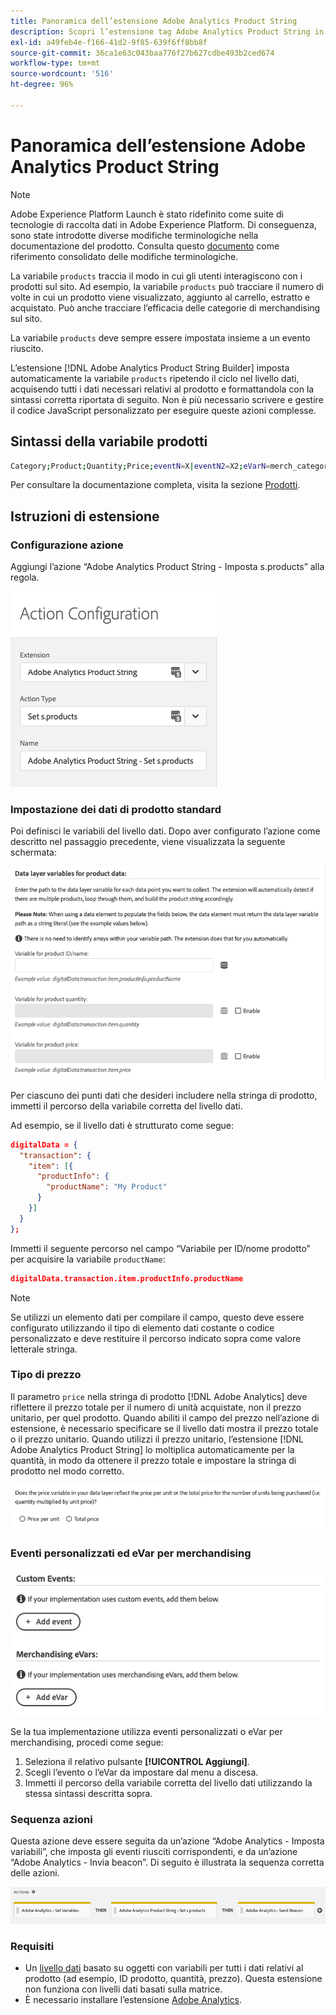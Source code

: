 ```yaml
---
title: Panoramica dell’estensione Adobe Analytics Product String
description: Scopri l’estensione tag Adobe Analytics Product String in Adobe Experience Platform.
exl-id: a49feb4e-f166-41d2-9f85-639f6ff8bb8f
source-git-commit: 36ca1e63c043baa776f27b627cdbe493b2ced674
workflow-type: tm+mt
source-wordcount: '516'
ht-degree: 96%

---
```


# Panoramica dell’estensione Adobe Analytics Product String

>[!NOTE]
>
>Adobe Experience Platform Launch è stato ridefinito come suite di tecnologie di raccolta dati in Adobe Experience Platform. Di conseguenza, sono state introdotte diverse modifiche terminologiche nella documentazione del prodotto. Consulta questo [documento](../../../term-updates.md) come riferimento consolidato delle modifiche terminologiche.

La variabile `products` traccia il modo in cui gli utenti interagiscono con i prodotti sul sito. Ad esempio, la variabile `products` può tracciare il numero di volte in cui un prodotto viene visualizzato, aggiunto al carrello, estratto e acquistato. Può anche tracciare l’efficacia delle categorie di merchandising sul sito.

La variabile `products` deve sempre essere impostata insieme a un evento riuscito.

L’estensione [!DNL Adobe Analytics Product String Builder] imposta automaticamente la variabile `products` ripetendo il ciclo nel livello dati, acquisendo tutti i dati necessari relativi al prodotto e formattandola con la sintassi corretta riportata di seguito. Non è più necessario scrivere e gestire il codice JavaScript personalizzato per eseguire queste azioni complesse.

## Sintassi della variabile prodotti

```bash
Category;Product;Quantity;Price;eventN=X|eventN2=X2;eVarN=merch_category|eVarN2=merch_category2
```

Per consultare la documentazione completa, visita la sezione [Prodotti](https://experienceleague.adobe.com/docs/analytics/implementation/vars/page-vars/products.html?lang=it).

## Istruzioni di estensione

### Configurazione azione

Aggiungi l’azione “Adobe Analytics Product String - Imposta s.products” alla regola.

![Configurazione azione](./images/screenshot-action-config.png)

### Impostazione dei dati di prodotto standard

Poi definisci le variabili del livello dati. Dopo aver configurato l’azione come descritto nel passaggio precedente, viene visualizzata la seguente schermata:

![Campi standard](./images/screenshot-standard-fields.png)

Per ciascuno dei punti dati che desideri includere nella stringa di prodotto, immetti il percorso della variabile corretta del livello dati.

Ad esempio, se il livello dati è strutturato come segue:

```json
digitalData = {
  "transaction": {
    "item": [{
      "productInfo": {
        "productName": "My Product"
      }
    }]
  }
};
```

Immetti il seguente percorso nel campo “Variabile per ID/nome prodotto” per acquisire la variabile `productName`:

```json
digitalData.transaction.item.productInfo.productName
```

>[!NOTE]
>
>Se utilizzi un elemento dati per compilare il campo, questo deve essere configurato utilizzando il tipo di elemento dati costante o codice personalizzato e deve restituire il percorso indicato sopra come valore letterale stringa.

### Tipo di prezzo

Il parametro `price` nella stringa di prodotto [!DNL Adobe Analytics] deve riflettere il prezzo totale per il numero di unità acquistate, non il prezzo unitario, per quel prodotto. Quando abiliti il campo del prezzo nell’azione di estensione, è necessario specificare se il livello dati mostra il prezzo totale o il prezzo unitario. Quando utilizzi il prezzo unitario, l’estensione [!DNL Adobe Analytics Product String] lo moltiplica automaticamente per la quantità, in modo da ottenere il prezzo totale e impostare la stringa di prodotto nel modo corretto.

![Tipo di prezzo](./images/screenshot-price-type.png)

### Eventi personalizzati ed eVar per merchandising

![Eventi ed eVar](./images/screenshot-events-evars.png)

Se la tua implementazione utilizza eventi personalizzati o eVar per merchandising, procedi come segue:

1. Seleziona il relativo pulsante **[!UICONTROL Aggiungi]**.
1. Scegli l’evento o l’eVar da impostare dal menu a discesa.
1. Immetti il percorso della variabile corretta del livello dati utilizzando la stessa sintassi descritta sopra.

### Sequenza azioni

Questa azione deve essere seguita da un’azione “Adobe Analytics - Imposta variabili”, che imposta gli eventi riusciti corrispondenti, e da un’azione “Adobe Analytics - Invia beacon”. Di seguito è illustrata la sequenza corretta delle azioni.

![Campi standard](./images/screenshot-action-type.png)

### Requisiti

* Un [livello dati](https://theblog.adobe.com/data-layers-buzzword-best-practice/) basato su oggetti con variabili per tutti i dati relativi al prodotto (ad esempio, ID prodotto, quantità, prezzo). Questa estensione non funziona con livelli dati basati sulla matrice.
* È necessario installare l’estensione [Adobe Analytics](../analytics/overview.md).
